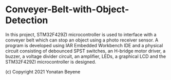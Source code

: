 # Conveyer-Belt-with-Object-Detection

In this project, STM32F429ZI microcontroller is used to interface with a conveyer belt which can stop an object using a photo receiver sensor. A program is developed using IAR Embedded Workbench IDE and a physical circuit consisting of debounced SPST switches, an H-bridge motor driver, a buzzer, a voltage divider circuit, an amplifier, LEDs, a graphical LCD and the STM32F429ZI microcontroller is designed.

(c) Copyright 2021 Yonatan Beyene
